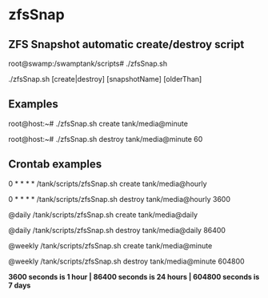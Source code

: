 # zfsSnap
## ZFS Snapshot automatic create/destroy script ##

root@swamp:/swamptank/scripts# ./zfsSnap.sh 

./zfsSnap.sh [create|destroy] [snapshotName] [olderThan]


## Examples ##
root@host:~# ./zfsSnap.sh create tank/media@minute

root@host:~# ./zfsSnap.sh destroy tank/media@minute 60

## Crontab examples ##
0 * * * * /tank/scripts/zfsSnap.sh create tank/media@hourly

0 * * * * /tank/scripts/zfsSnap.sh destroy tank/media@hourly 3600

@daily /tank/scripts/zfsSnap.sh create tank/media@daily

@daily /tank/scripts/zfsSnap.sh destroy tank/media@daily 86400

@weekly /tank/scripts/zfsSnap.sh create tank/media@minute

@weekly /tank/scripts/zfsSnap.sh destroy tank/media@minute 604800


**3600 seconds is 1 hour | 86400 seconds is 24 hours | 604800 seconds is 7 days**


